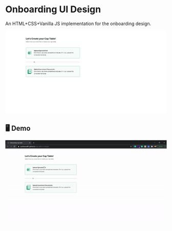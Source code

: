 # Onboarding UI Design 

An HTML+CSS+Vanilla JS implementation for the onboarding design.

![](./Screenshot.jpeg)

## 🖥️ Demo

![](./ui_design.gif)

